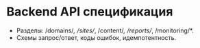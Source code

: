 # Backend API спецификация

- Разделы: /domains/*, /sites/*, /content/*, /reports/*, /monitoring/*.
- Схемы запрос/ответ, коды ошибок, идемпотентность.
